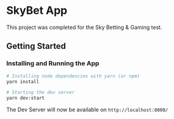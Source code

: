 # SkyBet App

This project was completed for the Sky Betting & Gaming test.

## Getting Started

### Installing and Running the App

```bash
# Installing node dependencies with yarn (or npm)
yarn install

# Starting the dev server
yarn dev:start
```

The Dev Server will now be available on `http://localhost:8000/`
